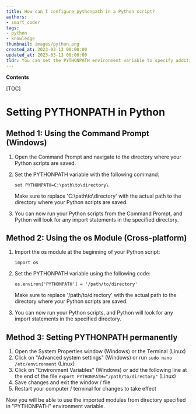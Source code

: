 ```yaml
---
title: How can I configure pythonpath in a Python script?
authors:
- smart_coder
tags:
- python
- knowledge
thumbnail: images/python.png
created_at: 2023-03-13 00:00:00
updated_at: 2023-03-13 00:00:00
tldr: You can set the PYTHONPATH environment variable to specify additional directories where Python should look for modules and packages.
---
```


**Contents**

[TOC]

# Setting PYTHONPATH in Python

## Method 1: Using the Command Prompt (Windows)

1. Open the Command Prompt and navigate to the directory where your Python scripts are saved.
2. Set the PYTHONPATH variable with the following command: 

   ```
   set PYTHONPATH=C:\path\to\directory\
   ```
   Make sure to replace 'C:\path\to\directory\' with the actual path to the directory where your Python scripts are saved.

3. You can now run your Python scripts from the Command Prompt, and Python will look for any import statements in the specified directory.

## Method 2: Using the os Module (Cross-platform)

1. Import the os module at the beginning of your Python script: 

   ```
   import os
   ```

2. Set the PYTHONPATH variable using the following code: 

   ```
   os.environ['PYTHONPATH'] = '/path/to/directory'
   ```
   Make sure to replace '/path/to/directory' with the actual path to the directory where your Python scripts are saved.

3. You can now run your Python scripts, and Python will look for any import statements in the specified directory.


## Method 3: Setting PYTHONPATH permanently

1. Open the System Properties window (Windows) or the Terminal (Linux)
2. Click on "Advanced system settings" (Windows) or run ```sudo nano /etc/environment``` (Linux)
3. Click on "Environment Variables" (Windows) or add the following line at the end of the file ```export PYTHONPATH="/path/to/directory"``` (Linux)
4. Save changes and exit the window / file
5. Restart your computer / terminal for changes to take effect

Now you will be able to use the imported modules from directory specified in "PYTHONPATH" environment variable.
